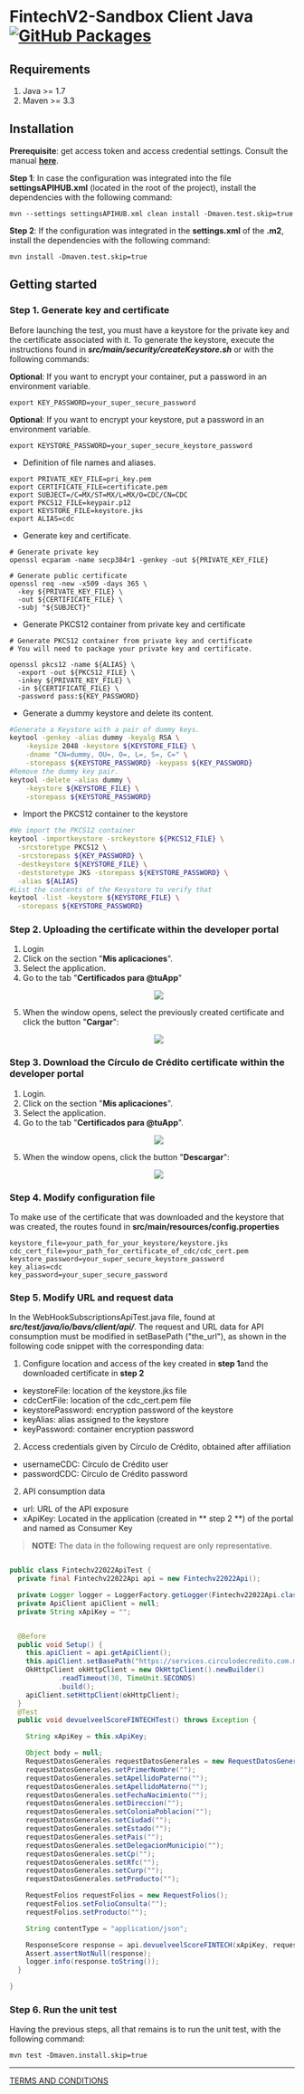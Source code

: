 # FintechV2-Sandbox Client Java [![GitHub Packages](https://img.shields.io/badge/Maven&nbsp;package-Last&nbsp;version-lemon)](https://github.com/orgs/APIHub-CdC/packages?repo_name=bank-account-verification-client-java)



## Requirements

1. Java >= 1.7
2. Maven >= 3.3

## Installation

**Prerequisite**: get access token and access credential settings. Consult the manual **[here](https://github.com/APIHub-CdC/maven-github-packages)**.

**Step 1**: In case the configuration was integrated into the file **settingsAPIHUB.xml** (located in the root of the project), install the dependencies with the following command:

```shell
mvn --settings settingsAPIHUB.xml clean install -Dmaven.test.skip=true
```

**Step 2**: If the configuration was integrated in the  **settings.xml** of the **.m2**, install the dependencies with the following command:

```shell
mvn install -Dmaven.test.skip=true
```

## Getting started

### Step 1. Generate key and certificate
Before launching the test, you must have a keystore for the private key and the certificate associated with it. To generate the keystore, execute the instructions found in ***src/main/security/createKeystore.sh*** or with the following commands:

**Optional**:  If you want to encrypt your container, put a password in an environment variable.

```shell
export KEY_PASSWORD=your_super_secure_password
```

**Optional**: If you want to encrypt your keystore, put a password in an environment variable.

```shell
export KEYSTORE_PASSWORD=your_super_secure_keystore_password
```

- Definition of file names and aliases.

```shell
export PRIVATE_KEY_FILE=pri_key.pem
export CERTIFICATE_FILE=certificate.pem
export SUBJECT=/C=MX/ST=MX/L=MX/O=CDC/CN=CDC
export PKCS12_FILE=keypair.p12
export KEYSTORE_FILE=keystore.jks
export ALIAS=cdc
```
- Generate key and certificate.

```shell
# Generate private key
openssl ecparam -name secp384r1 -genkey -out ${PRIVATE_KEY_FILE}

# Generate public certificate
openssl req -new -x509 -days 365 \
  -key ${PRIVATE_KEY_FILE} \
  -out ${CERTIFICATE_FILE} \
  -subj "${SUBJECT}"

```

- Generate PKCS12 container from private key and certificate

```shell
# Generate PKCS12 container from private key and certificate
# You will need to package your private key and certificate.

openssl pkcs12 -name ${ALIAS} \
  -export -out ${PKCS12_FILE} \
  -inkey ${PRIVATE_KEY_FILE} \
  -in ${CERTIFICATE_FILE} \
  -password pass:${KEY_PASSWORD}

```

- Generate a dummy keystore and delete its content.

```sh
#Generate a Keystore with a pair of dummy keys.
keytool -genkey -alias dummy -keyalg RSA \
    -keysize 2048 -keystore ${KEYSTORE_FILE} \
    -dname "CN=dummy, OU=, O=, L=, S=, C=" \
    -storepass ${KEYSTORE_PASSWORD} -keypass ${KEY_PASSWORD}
#Remove the dummy key pair.
keytool -delete -alias dummy \
    -keystore ${KEYSTORE_FILE} \
    -storepass ${KEYSTORE_PASSWORD}
```

- Import the PKCS12 container to the keystore

```sh
#We import the PKCS12 container
keytool -importkeystore -srckeystore ${PKCS12_FILE} \
  -srcstoretype PKCS12 \
  -srcstorepass ${KEY_PASSWORD} \
  -destkeystore ${KEYSTORE_FILE} \
  -deststoretype JKS -storepass ${KEYSTORE_PASSWORD} \
  -alias ${ALIAS}
#List the contents of the Kesystore to verify that
keytool -list -keystore ${KEYSTORE_FILE} \
  -storepass ${KEYSTORE_PASSWORD}
```

### Step 2. Uploading the certificate within the developer portal

1. Login
2. Click on the section "**Mis aplicaciones**".
3. Select the application.
4. Go to the tab "**Certificados para @tuApp**"
   <p align="center">
     <img src="https://github.com/APIHub-CdC/imagenes-cdc/blob/master/applications.png">
   </p>
5. When the window opens, select the previously created certificate and click the button "**Cargar**":
   <p align="center">
     <img src="https://github.com/APIHub-CdC/imagenes-cdc/blob/master/upload_cert.png">
   </p>
### Step 3. Download the Círculo de Crédito certificate within the developer portal
1. Login.
2. Click on the section "**Mis aplicaciones**".
3. Select the application.
4. Go to the tab "**Certificados para @tuApp**".
   <p align="center">
       <img src="https://github.com/APIHub-CdC/imagenes-cdc/blob/master/applications.png">
   </p>
5. When the window opens, click the button "**Descargar**":
   <p align="center">
       <img src="https://github.com/APIHub-CdC/imagenes-cdc/blob/master/download_cert.png">
   </p>
### Step 4. Modify configuration file

To make use of the certificate that was downloaded and the keystore that was created, the routes found in **src/main/resources/config.properties**
```properties
keystore_file=your_path_for_your_keystore/keystore.jks
cdc_cert_file=your_path_for_certificate_of_cdc/cdc_cert.pem
keystore_password=your_super_secure_keystore_password
key_alias=cdc
key_password=your_super_secure_password
```
### Step 5. Modify URL and request data
In the WebHookSubscriptionsApiTest.java file, found at  ***src/test/java/io/bavs/client/api/***.  The request and URL data for API consumption must be modified in setBasePath ("the_url"), as shown in the following code snippet with the corresponding data:

1. Configure location and access of the key created in **step 1**and the downloaded certificate in **step 2**
  - keystoreFile: location of the keystore.jks file
  - cdcCertFile: location of the cdc_cert.pem file
  - keystorePassword: encryption password of the keystore
  - keyAlias: alias assigned to the keystore
  - keyPassword: container encryption password

2. Access credentials given by Círculo de Crédito, obtained after affiliation
  - usernameCDC: Círculo de Crédito user
  - passwordCDC: Círculo de Crédito password

2. API consumption data
  - url: URL of the API exposure
  - xApiKey: Located in the application (created in ** step 2 **) of the portal and named as Consumer Key

> **NOTE:** The data in the following request are only representative.

```java

public class Fintechv22022ApiTest {
  private final Fintechv22022Api api = new Fintechv22022Api();

  private Logger logger = LoggerFactory.getLogger(Fintechv22022Api.class.getName());
  private ApiClient apiClient = null;
  private String xApiKey = "";


  @Before
  public void Setup() {
    this.apiClient = api.getApiClient();
    this.apiClient.setBasePath("https://services.circulodecredito.com.mx");
    OkHttpClient okHttpClient = new OkHttpClient().newBuilder()
            .readTimeout(30, TimeUnit.SECONDS)
            .build();
    apiClient.setHttpClient(okHttpClient);
  }
  @Test
  public void devuelveelScoreFINTECHTest() throws Exception {

    String xApiKey = this.xApiKey;

    Object body = null;
    RequestDatosGenerales requestDatosGenerales = new RequestDatosGenerales();
    requestDatosGenerales.setPrimerNombre("");
    requestDatosGenerales.setApellidoPaterno("");
    requestDatosGenerales.setApellidoMaterno("");
    requestDatosGenerales.setFechaNacimiento("");
    requestDatosGenerales.setDireccion("");
    requestDatosGenerales.setColoniaPoblacion("");
    requestDatosGenerales.setCiudad("");
    requestDatosGenerales.setEstado("");
    requestDatosGenerales.setPais("");
    requestDatosGenerales.setDelegacionMunicipio("");
    requestDatosGenerales.setCp("");
    requestDatosGenerales.setRfc("");
    requestDatosGenerales.setCurp("");
    requestDatosGenerales.setProducto("");

    RequestFolios requestFolios = new RequestFolios();
    requestFolios.setFolioConsulta("");
    requestFolios.setProducto("");

    String contentType = "application/json";

    ResponseScore response = api.devuelveelScoreFINTECH(xApiKey, requestDatosGenerales, contentType);
    Assert.assertNotNull(response);
    logger.info(response.toString());
  }

}
```
### Step 6. Run the unit test

Having the previous steps, all that remains is to run the unit test, with the following command:
```shell
mvn test -Dmaven.install.skip=true
```

---
[TERMS AND CONDITIONS](https://github.com/APIHub-CdC/licencias-cdc)